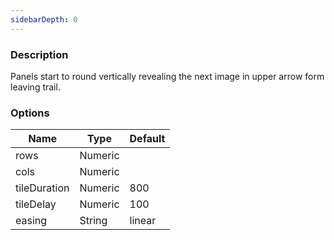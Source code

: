 ```yaml
---
sidebarDepth: 0
---
```


### Description

Panels start to round vertically revealing the next image in upper arrow form leaving trail.

### Options

| Name         | Type    | Default |
| ------------ | ------- | ------- |
| rows         | Numeric |         |
| cols         | Numeric |         |
| tileDuration | Numeric | 800     |
| tileDelay    | Numeric | 100     |
| easing       | String  | linear  |
